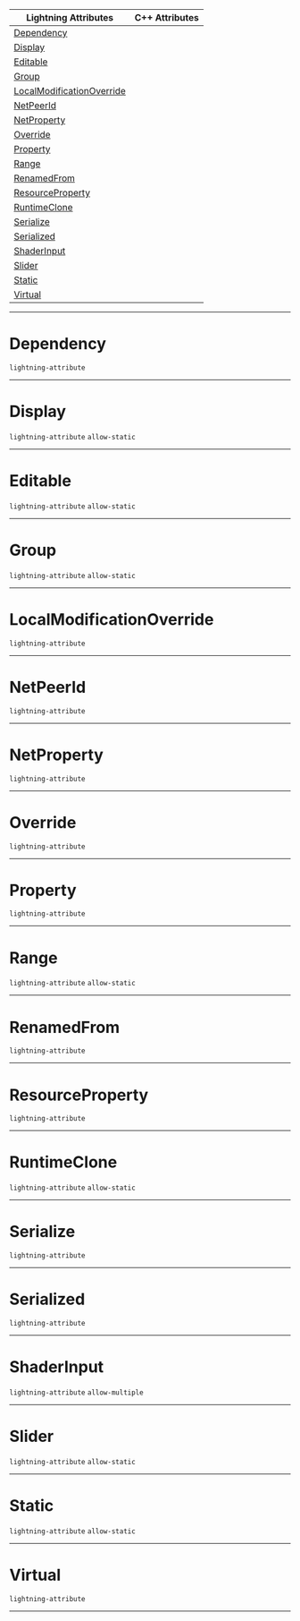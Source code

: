 |Lightning Attributes|C++ Attributes|
|---|---|
|[ Dependency](https://plasmaengine.github.io/PlasmaDocs/Plasma1/C++/code_reference/attribute_reference/property_attribute_reference.markdown#dependency)| |
|[ Display](https://plasmaengine.github.io/PlasmaDocs/Plasma1/C++/code_reference/attribute_reference/property_attribute_reference.markdown#display)| |
|[ Editable](https://plasmaengine.github.io/PlasmaDocs/Plasma1/C++/code_reference/attribute_reference/property_attribute_reference.markdown#editable)| |
|[ Group](https://plasmaengine.github.io/PlasmaDocs/Plasma1/C++/code_reference/attribute_reference/property_attribute_reference.markdown#group)| |
|[ LocalModificationOverride](https://plasmaengine.github.io/PlasmaDocs/Plasma1/C++/code_reference/attribute_reference/property_attribute_reference.markdown#localmodificationoverrid)| |
|[ NetPeerId](https://plasmaengine.github.io/PlasmaDocs/Plasma1/C++/code_reference/attribute_reference/property_attribute_reference.markdown#netpeerid)| |
|[ NetProperty](https://plasmaengine.github.io/PlasmaDocs/Plasma1/C++/code_reference/attribute_reference/property_attribute_reference.markdown#netproperty)| |
|[ Override](https://plasmaengine.github.io/PlasmaDocs/Plasma1/C++/code_reference/attribute_reference/property_attribute_reference.markdown#override)| |
|[ Property](https://plasmaengine.github.io/PlasmaDocs/Plasma1/C++/code_reference/attribute_reference/property_attribute_reference.markdown#property)| |
|[ Range](https://plasmaengine.github.io/PlasmaDocs/Plasma1/C++/code_reference/attribute_reference/property_attribute_reference.markdown#range)| |
|[ RenamedFrom](https://plasmaengine.github.io/PlasmaDocs/Plasma1/C++/code_reference/attribute_reference/property_attribute_reference.markdown#renamedfrom)| |
|[ ResourceProperty](https://plasmaengine.github.io/PlasmaDocs/Plasma1/C++/code_reference/attribute_reference/property_attribute_reference.markdown#resourceproperty)| |
|[ RuntimeClone](https://plasmaengine.github.io/PlasmaDocs/Plasma1/C++/code_reference/attribute_reference/property_attribute_reference.markdown#runtimeclone)| |
|[ Serialize](https://plasmaengine.github.io/PlasmaDocs/Plasma1/C++/code_reference/attribute_reference/property_attribute_reference.markdown#serialize)| |
|[ Serialized](https://plasmaengine.github.io/PlasmaDocs/Plasma1/C++/code_reference/attribute_reference/property_attribute_reference.markdown#serialized)| |
|[ ShaderInput](https://plasmaengine.github.io/PlasmaDocs/Plasma1/C++/code_reference/attribute_reference/property_attribute_reference.markdown#shaderinput)| |
|[ Slider](https://plasmaengine.github.io/PlasmaDocs/Plasma1/C++/code_reference/attribute_reference/property_attribute_reference.markdown#slider)| |
|[ Static](https://plasmaengine.github.io/PlasmaDocs/Plasma1/C++/code_reference/attribute_reference/property_attribute_reference.markdown#static)| |
|[ Virtual](https://plasmaengine.github.io/PlasmaDocs/Plasma1/C++/code_reference/attribute_reference/property_attribute_reference.markdown#virtual)| |



---  
 #  Dependency

 `lightning-attribute`


---  
 #  Display

 `lightning-attribute` `allow-static`


---  
 #  Editable

 `lightning-attribute` `allow-static`


---  
 #  Group

 `lightning-attribute` `allow-static`


---  
 #  LocalModificationOverride

 `lightning-attribute`


---  
 #  NetPeerId

 `lightning-attribute`


---  
 #  NetProperty

 `lightning-attribute`


---  
 #  Override

 `lightning-attribute`


---  
 #  Property

 `lightning-attribute`


---  
 #  Range

 `lightning-attribute` `allow-static`


---  
 #  RenamedFrom

 `lightning-attribute`


---  
 #  ResourceProperty

 `lightning-attribute`


---  
 #  RuntimeClone

 `lightning-attribute` `allow-static`


---  
 #  Serialize

 `lightning-attribute`


---  
 #  Serialized

 `lightning-attribute`


---  
 #  ShaderInput

 `lightning-attribute` `allow-multiple`


---  
 #  Slider

 `lightning-attribute` `allow-static`


---  
 #  Static

 `lightning-attribute` `allow-static`


---  
 #  Virtual

 `lightning-attribute`


---  
 

 